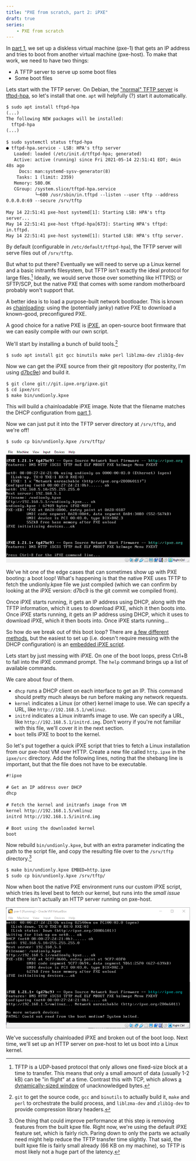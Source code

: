 ```yaml
---
title: "PXE from scratch, part 2: iPXE"
draft: true
series:
    - PXE from scratch
---
```


In [part 1](../pxe-from-scratch-1), we set up a diskless virtual machine (pxe-1) that gets an IP address and tries to boot from another virtual machine (pxe-host). To make that work, we need to have two things:

- A TFTP server to serve up some boot files
- Some boot files

Lets start with the TFTP server. On Debian, the ["normal" TFTP server](https://wiki.debian.org/TFTP) is [tftpd-hpa](https://packages.debian.org/buster/tftpd-hpa), so let's install that one. `apt` will helpfully (?) start it automatically.

```
$ sudo apt install tftpd-hpa
(...)
The following NEW packages will be installed:
  tftpd-hpa
(...)

$ sudo systemctl status tftpd-hpa
● tftpd-hpa.service - LSB: HPA's tftp server
   Loaded: loaded (/etc/init.d/tftpd-hpa; generated)
   Active: active (running) since Fri 2021-05-14 22:51:41 EDT; 4min 48s ago
     Docs: man:systemd-sysv-generator(8)
    Tasks: 1 (limit: 2359)
   Memory: 580.0K
   CGroup: /system.slice/tftpd-hpa.service
           └─680 /usr/sbin/in.tftpd --listen --user tftp --address 0.0.0.0:69 --secure /srv/tftp

May 14 22:51:41 pxe-host systemd[1]: Starting LSB: HPA's tftp server...
May 14 22:51:41 pxe-host tftpd-hpa[673]: Starting HPA's tftpd: in.tftpd.
May 14 22:51:41 pxe-host systemd[1]: Started LSB: HPA's tftp server.
```

By default (configurable in `/etc/default/tftpd-hpa`), the TFTP server will serve files out of `/srv/tftp`.

But what to put there? Eventually we will need to serve up a Linux kernel and a basic initramfs filesystem, but TFTP isn't exactly the ideal protocol for large files.[^tftp-slow] Ideally, we would serve those over something like HTTP(S) or SFTP/SCP, but the native PXE that comes with some random motherboard probably won't support that.

[^tftp-slow]: TFTP is a UDP-based protocol that only allows one fixed-size block at a time to transfer. This means that only a small amount of data (usually 1-2 kB) can be "in flight" at a time. Contrast this with TCP, which allows [a dynamically-sized window](https://www.extrahop.com/company/blog/2017/tcp-windowing/) of unacknowledged bytes.

A better idea is to load a purpose-built network bootloader. This is known as [chainloading](https://ipxe.org/howto/chainloading): using the (potentially janky) native PXE to download a known-good, preconfigured PXE.

A good choice for a native PXE is [iPXE](https://ipxe.org/start), an open-source boot firmware that we can easily compile with our own script.

We'll start by installing a bunch of build tools.[^build-tools]

[^build-tools]: `git` to get the source code, `gcc` and `binutils` to actually build it, `make` and `perl` to orchestrate the build process, and `liblzma-dev` and `zlib1g-dev` to provide compression library headers.

```
$ sudo apt install git gcc binutils make perl liblzma-dev zlib1g-dev
```

Now we can get the iPXE source from their git repository (for posterity, I'm using [d7bc9e](https://github.com/ipxe/ipxe/tree/d7bc9e9d67c2e7a4d2006d2c48485b3265aea038)) and build it.

```
$ git clone git://git.ipxe.org/ipxe.git
$ cd ipxe/src
$ make bin/undionly.kpxe
```

This will build a chainloadable iPXE image. Note that the filename matches the DHCP configuration from [part 1](../pxe-from-scratch-1).

Now we can just put it into the TFTP server directory at `/srv/tftp`, and we're off!

```
$ sudo cp bin/undionly.kpxe /srv/tftp/
```

![Oh no, a bootloop!](images/bootloop.gif)

We've hit one of the edge cases that can sometimes show up with PXE booting: a boot loop! What's happening is that the native PXE uses TFTP to fetch the undionly.kpxe file we just compiled (which we can confirm by looking at the iPXE version: d7bc9 is the git commit we compiled from).

Once iPXE starts running, it gets an IP address using DHCP, along with the TFTP information, which it uses to download iPXE, which it then boots into. Once iPXE starts running, it gets an IP address using DHCP, which it uses to download iPXE, which it then boots into. Once iPXE starts running...

So how do we break out of this boot loop? There are [a few different methods](https://ipxe.org/howto/chainloading), but the easiest to set up (i.e. doesn't require messing with the DHCP configuration) is an [embedded iPXE script](https://ipxe.org/embed).

Lets start by just messing with iPXE. On one of the boot loops, press Ctrl+B to fall into the iPXE command prompt. The `help` command brings up a list of available commands.

We care about four of them.

- `dhcp` runs a DHCP client on each interface to get an IP. This command should pretty much always be run before making any network requests.
- `kernel` indicates a Linux (or other) kernel image to use. We can specify a URL, like `http://192.168.5.1/vmlinuz`.
- `initrd` indicates a Linux initramfs image to use. We can specify a URL, like `http://192.168.5.1/initrd.img`. Don't worry if you're not familiar with this file, we'll cover it in the next section.
- `boot` tells iPXE to boot to the kernel.

So let's put together a quick iPXE script that tries to fetch a Linux installation from our pxe-host VM over HTTP. Create a new file called `http.ipxe` in the `ipxe/src` directory. Add the following lines, noting that the shebang line is important, but that the file does not have to be executable.

```
#!ipxe

# Get an IP address over DHCP
dhcp

# Fetch the kernel and initramfs image from VM
kernel http://192.168.1.5/vmlinuz
initrd http://192.168.1.5/initrd.img

# Boot using the downloaded kernel
boot
```

Now rebuild `bin/undionly.kpxe`, but with an extra parameter indicating the path to the script file, and copy the resulting file over to the `/srv/tftp` directory.[^remove-features]

[^remove-features]: One thing that could improve performance at this step is removing features from the built kpxe file. Right now, we're using the default iPXE feature set, which is fairly rich. Paring down to only the parts we actually need might help reduce the TFTP transfer time slightly. That said, the built kpxe file is fairly small already (66 KB on my machine), so TFTP is most likely not a huge part of the latency.

```
$ make bin/undionly.kpxe EMBED=http.ipxe
$ sudo cp bin/undionly.kpxe /srv/tftp/
```

Now when boot the native PXE environment runs our custom iPXE script, which tries its level best to fetch our kernel, but runs into the _small issue_ that there isn't actually an HTTP server running on pxe-host.

![Can't quite get at vmlinuz](images/trying-for-vmlinuz.png)

We've successfully chainloaded iPXE and broken out of the boot loop. Next time, we'll set up an HTTP server on pxe-host to let us boot into a Linux kernel.
